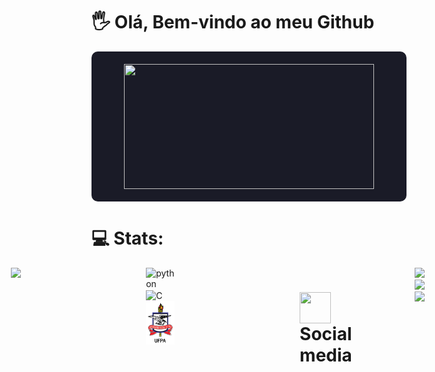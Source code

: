 <h1>🖐 Olá, Bem-vindo ao meu Github</h1>

<div style="display: flex; justify-content: center; align-items: center; gap: 20px; background-color: #1A1B27; padding: 20px; border-radius: 10px;">
  <img height = "200cm" src="https://github-readme-stats.vercel.app/api?username=DaniloSovano&show_icons=true&theme=tokyonight" width="400px" />
</div>

<h1>💻 Stats:</h1>
<div style="display: flex; justify-content: center; gap: 100px;">
  <img height = "170cm" src ="https://github-readme-stats.vercel.app/api/top-langs/?username=DaniloSovano&theme=tokyonight&hide_border=false&include_all_commits=true&count_private=true&layout=compact"
</div> 
    
##
<div>
  <img align="center" alt="python" height="40" width="40" src="https://cdn.jsdelivr.net/gh/devicons/devicon/icons/python/python-original.svg" />
  <img align="center" alt="C" height="40" width="40" src="https://cdn.jsdelivr.net/gh/devicons/devicon/icons/c/c-original.svg" />
  <img align="center" alt="ufpa" height="70" width="50" src="./assets/icone.png">
</div>

##
<h1><img align="center" height="50" width="50" src = "https://img.icons8.com/?size=100&id=95QOx2u4xvlo&format=png&color=000000"> Social media </h1>
<div>
  <a href="https://instagram.com/danilo_sovano" target="_blank"><img src="https://img.shields.io/badge/-Instagram-%23E4405F?style=for-the-badge&logo=instagram&logoColor=white" target="_blank"></a>
  <a href="mailto:danilosovano@gmail.com"><img src="https://img.shields.io/badge/-Gmail-%23333?style=for-the-badge&logo=gmail&logoColor=dark" target="_blank"></a>
  <a href="https://www.linkedin.com/in/danilo-sovano-734b1a2b1/"><img src= "https://img.shields.io/badge/LinkedIn-0077B5?style=for-the-badge&logo=linkedin&logoColor=white"></a>
</div>
<picture>
  <source media="(prefers-color-scheme: dark)" srcset="https://raw.githubusercontent.com/DaniloSovano/danilosovano/output/github-contribution-grid-snake-dark.svg">
  <source media="(prefers-color-scheme: light)" srcset="https://raw.githubusercontent.com/DaniloSovano/danilosovano/output/github-contribution-grid-snake.svg">
  <img alt="github contribution grid snake animation" src="https://raw.githubusercontent.com/DaniloSovano/danilosovano/output/github-contribution-grid-snake.svg">
</picture>
